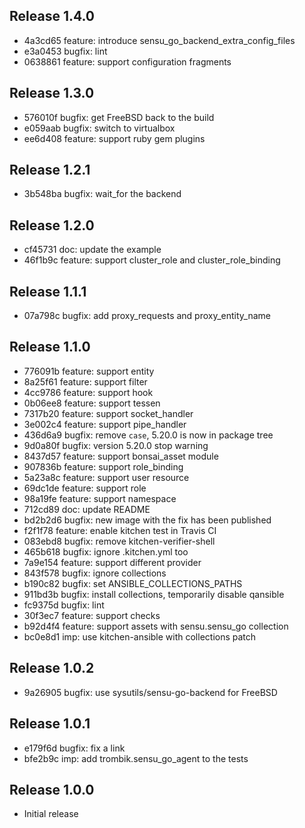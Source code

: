 ## Release 1.4.0

* 4a3cd65 feature: introduce sensu_go_backend_extra_config_files
* e3a0453 bugfix: lint
* 0638861 feature: support configuration fragments

## Release 1.3.0

* 576010f bugfix: get FreeBSD back to the build
* e059aab bugfix: switch to virtualbox
* ee6d408 feature: support ruby gem plugins

## Release 1.2.1

* 3b548ba bugfix: wait_for the backend

## Release 1.2.0

* cf45731 doc: update the example
* 46f1b9c feature: support cluster_role and cluster_role_binding

## Release 1.1.1

* 07a798c bugfix: add proxy_requests and proxy_entity_name

## Release 1.1.0

* 776091b feature: support entity
* 8a25f61 feature: support filter
* 4cc9786 feature: support hook
* 0b06ee8 feature: support tessen
* 7317b20 feature: support socket_handler
* 3e002c4 feature: support pipe_handler
* 436d6a9 bugfix: remove `case`, 5.20.0 is now in package tree
* 9d0a80f bugfix: version 5.20.0 stop warning
* 8437d57 feature: support bonsai_asset module
* 907836b feature: support role_binding
* 5a23a8c feature: support user resource
* 69dc1de feature: support role
* 98a19fe feature: support namespace
* 712cd89 doc: update README
* bd2b2d6 bugfix: new image with the fix has been published
* f2f1f78 feature: enable kitchen test in Travis CI
* 083ebd8 bugfix: remove kitchen-verifier-shell
* 465b618 bugfix: ignore .kitchen.yml too
* 7a9e154 feature: support different provider
* 843f578 bugfix: ignore collections
* b190c82 bugfix: set ANSIBLE_COLLECTIONS_PATHS
* 911bd3b bugfix: install collections, temporarily disable qansible
* fc9375d bugfix: lint
* 30f3ec7 feature: support checks
* b92d4f4 feature: support assets with sensu.sensu_go collection
* bc0e8d1 imp: use kitchen-ansible with collections patch

## Release 1.0.2

* 9a26905 bugfix: use sysutils/sensu-go-backend for FreeBSD

## Release 1.0.1

* e179f6d bugfix: fix a link
* bfe2b9c imp: add trombik.sensu_go_agent to the tests

## Release 1.0.0

* Initial release

